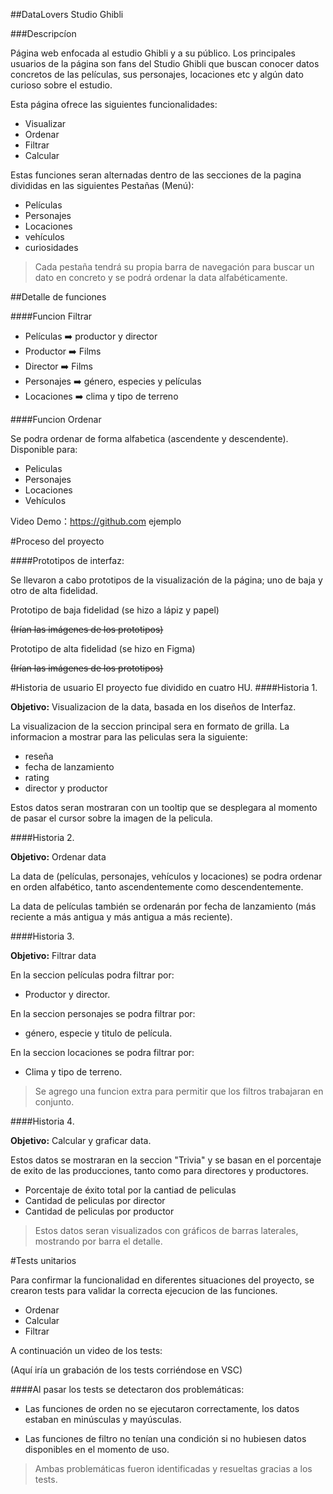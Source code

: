 ##DataLovers Studio Ghibli

###Descripcíon

Página web enfocada al estudio Ghibli y a su público. Los principales usuarios de la página son fans del Studio Ghibli que buscan conocer datos concretos de  las películas, sus personajes, locaciones etc  y algún dato curioso sobre el estudio.

Esta página ofrece las siguientes funcionalidades:

- Visualizar
- Ordenar
- Filtrar
- Calcular

Estas funciones seran alternadas dentro de las secciones de la pagina divididas en las siguientes Pestañas (Menú):

- Películas
- Personajes
- Locaciones
- vehículos
- curiosidades

> Cada pestaña tendrá su propia barra de navegación para buscar un dato en concreto y se podrá ordenar la data alfabéticamente.




##Detalle de funciones

####Funcion Filtrar

- Películas ➡️ productor y  director
- Productor ➡️ Films
- Director ➡️ Films
- Personajes ➡️ género, especies y películas
- Locaciones ➡️ clima y tipo de terreno


####Funcion Ordenar

Se podra ordenar de forma alfabetica (ascendente y descendente). Disponible para:

- Peliculas
- Personajes
- Locaciones
- Vehículos

Video Demo：<https://github.com> ejemplo





#Proceso del proyecto

####Prototipos de interfaz:

Se llevaron a cabo prototipos de la visualización de la página; uno de baja y otro de alta fidelidad.

Prototipo de baja fidelidad (se hizo a lápiz y papel)

~~(Irían las imágenes de los prototipos)~~

Prototipo de alta fidelidad (se hizo en Figma)

~~(Irían las imágenes de los prototipos)~~


#Historia de usuario
El proyecto fue dividido en cuatro HU.
####Historia 1.

**Objetivo:** Visualizacion de la data, basada en los diseños de Interfaz.

La visualizacion de  la seccion principal sera en formato de grilla.
La informacion a mostrar para las peliculas sera la siguiente:

- reseña
- fecha de lanzamiento
- rating
- director y productor

Estos datos seran mostraran con un tooltip que se desplegara al momento de pasar el cursor sobre la imagen de la pelicula.

####Historia 2.

**Objetivo:** Ordenar data

La data de (películas, personajes, vehículos y locaciones) se podra ordenar en orden alfabético, tanto ascendentemente como descendentemente.

La data de películas también se ordenarán por fecha de lanzamiento (más reciente a más antigua y más antigua a más reciente).


####Historia 3.

**Objetivo:** Filtrar data

En la seccion películas podra filtrar por:
- Productor y director.

En la seccion personajes se podra filtrar por:
- género, especie y titulo de película.

En la seccion locaciones se podra filtrar por:
- Clima y tipo de terreno.


> Se agrego una funcion extra para permitir que los filtros trabajaran en conjunto.

####Historia 4.

**Objetivo:** Calcular y graficar data.


Estos datos se mostraran en la seccion "Trivia" y se basan en el porcentaje de exito de las producciones, tanto como para directores y productores.

- Porcentaje de éxito total por la cantiad de peliculas
- Cantidad de peliculas por director
- Cantidad de peliculas por productor


> Estos datos seran visualizados con gráficos de barras laterales, mostrando por barra el detalle.


#Tests unitarios

Para confirmar la funcionalidad en diferentes situaciones del proyecto, se crearon tests para validar la correcta ejecucion de las funciones.

- Ordenar
- Calcular
- Filtrar

A continuación un video de los tests:

(Aquí iría un grabación de los tests corriéndose en VSC)

####Al pasar los tests se detectaron dos problemáticas:

- Las funciones de orden no se ejecutaron correctamente, los datos  estaban en minúsculas y mayúsculas.

- Las funciones de filtro no tenían una condición si  no hubiesen datos disponibles en el momento de uso.

> Ambas problemáticas fueron identificadas y resueltas gracias a los tests.

